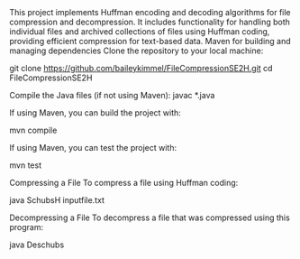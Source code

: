 <Description>
This project implements Huffman encoding and decoding algorithms 
for file compression and decompression. It includes functionality for handling 
both individual files and archived collections of files using Huffman coding, providing 
efficient compression for text-based data.


<Requirements>
Maven for building and managing dependencies

<Installation>
Clone the repository to your local machine:

git clone https://github.com/baileykimmel/FileCompressionSE2H.git
cd FileCompressionSE2H

Compile the Java files (if not using Maven):
javac *.java

If using Maven, you can build the project with:

mvn compile

If using Maven, you can test the project with:

mvn test

<Usage>
Compressing a File
To compress a file using Huffman coding:

java SchubsH inputfile.txt 

Decompressing a File
To decompress a file that was compressed using this program:

java Deschubs <filename>
